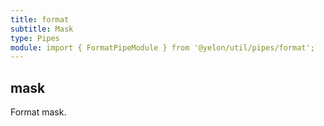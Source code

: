 ```yaml
---
title: format
subtitle: Mask
type: Pipes
module: import { FormatPipeModule } from '@yelon/util/pipes/format';
---
```


## mask

Format mask.

[comment]: <demo(format-mask)>
